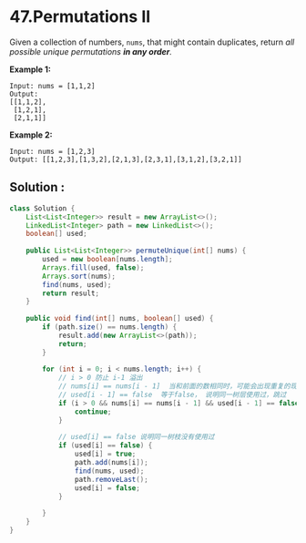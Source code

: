 # 47.Permutations II

Given a collection of numbers, `nums`, that might contain duplicates, return *all possible unique permutations **in any order**.*

 

**Example 1:**

```
Input: nums = [1,1,2]
Output:
[[1,1,2],
 [1,2,1],
 [2,1,1]]
```

**Example 2:**

```
Input: nums = [1,2,3]
Output: [[1,2,3],[1,3,2],[2,1,3],[2,3,1],[3,1,2],[3,2,1]]
```





## Solution :

```java
class Solution {
    List<List<Integer>> result = new ArrayList<>();
    LinkedList<Integer> path = new LinkedList<>();
    boolean[] used;
    
    public List<List<Integer>> permuteUnique(int[] nums) {
        used = new boolean[nums.length];
        Arrays.fill(used, false);
        Arrays.sort(nums);
        find(nums, used);
        return result;
    }
    
    public void find(int[] nums, boolean[] used) {
        if (path.size() == nums.length) {
            result.add(new ArrayList<>(path));
            return;
        }
        
        for (int i = 0; i < nums.length; i++) {
          	// i > 0 防止 i-1 溢出
          	// nums[i] == nums[i - 1]  当和前面的数相同时，可能会出现重复的现象
          	// used[i - 1] == false  等于false， 说明同一树层使用过，跳过
            if (i > 0 && nums[i] == nums[i - 1] && used[i - 1] == false) {
                continue;
            }
            
          	// used[i] == false 说明同一树枝没有使用过
            if (used[i] == false) {
                used[i] = true;
                path.add(nums[i]);
                find(nums, used);
                path.removeLast();
                used[i] = false;
            }
            
        }
    }
}
```

